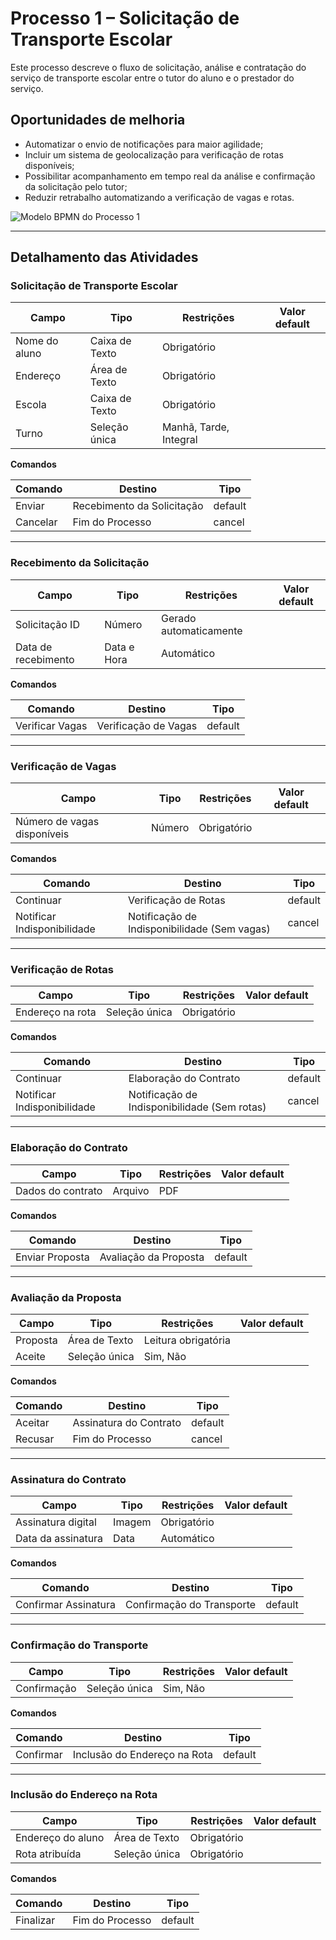 # Processo 1 – Solicitação de Transporte Escolar

Este processo descreve o fluxo de solicitação, análise e contratação do serviço de transporte escolar entre o tutor do aluno e o prestador do serviço.

## Oportunidades de melhoria

- Automatizar o envio de notificações para maior agilidade;
- Incluir um sistema de geolocalização para verificação de rotas disponíveis;
- Possibilitar acompanhamento em tempo real da análise e confirmação da solicitação pelo tutor;
- Reduzir retrabalho automatizando a verificação de vagas e rotas.

![Modelo BPMN do Processo 1](https://github.com/user-attachments/assets/d95d5d65-47b9-40a5-a47f-ba72ccb2a5f8)

---

## Detalhamento das Atividades

### Solicitação de Transporte Escolar

| Campo          | Tipo           | Restrições        | Valor default |
|----------------|----------------|-------------------|----------------|
| Nome do aluno  | Caixa de Texto | Obrigatório       |                |
| Endereço       | Área de Texto  | Obrigatório       |                |
| Escola         | Caixa de Texto | Obrigatório       |                |
| Turno          | Seleção única  | Manhã, Tarde, Integral |          |

**Comandos**

| Comando   | Destino                    | Tipo     |
|-----------|----------------------------|----------|
| Enviar    | Recebimento da Solicitação | default  |
| Cancelar  | Fim do Processo            | cancel   |

---

### Recebimento da Solicitação

| Campo              | Tipo         | Restrições           | Valor default         |
|--------------------|--------------|-----------------------|------------------------|
| Solicitação ID     | Número       | Gerado automaticamente |                      |
| Data de recebimento| Data e Hora  | Automático            |                      |

**Comandos**

| Comando           | Destino                | Tipo     |
|-------------------|------------------------|----------|
| Verificar Vagas   | Verificação de Vagas   | default  |

---

### Verificação de Vagas

| Campo                     | Tipo   | Restrições   | Valor default |
|---------------------------|--------|--------------|----------------|
| Número de vagas disponíveis | Número | Obrigatório |                |

**Comandos**

| Comando                     | Destino                                  | Tipo     |
|-----------------------------|------------------------------------------|----------|
| Continuar                   | Verificação de Rotas                     | default  |
| Notificar Indisponibilidade| Notificação de Indisponibilidade (Sem vagas) | cancel |

---

### Verificação de Rotas

| Campo              | Tipo         | Restrições   | Valor default |
|--------------------|--------------|--------------|----------------|
| Endereço na rota   | Seleção única| Obrigatório  |                |

**Comandos**

| Comando                     | Destino                                  | Tipo     |
|-----------------------------|------------------------------------------|----------|
| Continuar                   | Elaboração do Contrato                   | default  |
| Notificar Indisponibilidade| Notificação de Indisponibilidade (Sem rotas) | cancel |

---

### Elaboração do Contrato

| Campo            | Tipo     | Restrições | Valor default |
|------------------|----------|------------|----------------|
| Dados do contrato| Arquivo  | PDF        |                |

**Comandos**

| Comando          | Destino                    | Tipo     |
|------------------|----------------------------|----------|
| Enviar Proposta  | Avaliação da Proposta      | default  |

---

### Avaliação da Proposta

| Campo     | Tipo          | Restrições         | Valor default |
|-----------|---------------|--------------------|----------------|
| Proposta  | Área de Texto | Leitura obrigatória|                |
| Aceite    | Seleção única | Sim, Não           |                |

**Comandos**

| Comando   | Destino                 | Tipo     |
|-----------|--------------------------|----------|
| Aceitar   | Assinatura do Contrato   | default  |
| Recusar   | Fim do Processo          | cancel   |

---

### Assinatura do Contrato

| Campo              | Tipo     | Restrições     | Valor default |
|--------------------|----------|----------------|----------------|
| Assinatura digital | Imagem   | Obrigatório    |                |
| Data da assinatura | Data     | Automático     |                |

**Comandos**

| Comando             | Destino                    | Tipo     |
|---------------------|----------------------------|----------|
| Confirmar Assinatura| Confirmação do Transporte  | default  |

---

### Confirmação do Transporte

| Campo        | Tipo          | Restrições   | Valor default |
|--------------|---------------|--------------|----------------|
| Confirmação  | Seleção única | Sim, Não     |                |

**Comandos**

| Comando   | Destino                      | Tipo     |
|-----------|------------------------------|----------|
| Confirmar | Inclusão do Endereço na Rota | default  |

---

### Inclusão do Endereço na Rota

| Campo              | Tipo        | Restrições   | Valor default |
|--------------------|-------------|--------------|----------------|
| Endereço do aluno  | Área de Texto | Obrigatório |                |
| Rota atribuída     | Seleção única | Obrigatório |                |

**Comandos**

| Comando   | Destino         | Tipo     |
|-----------|------------------|----------|
| Finalizar | Fim do Processo  | default  |
